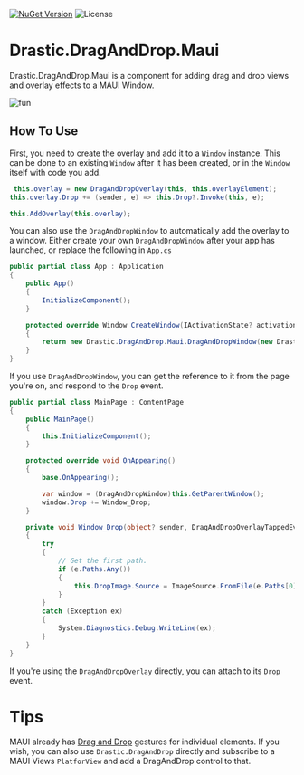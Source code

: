 [![NuGet Version](https://img.shields.io/nuget/v/Drastic.DragAndDrop.Maui.svg)](https://www.nuget.org/packages/Drastic.DragAndDrop.Maui/) ![License](https://img.shields.io/badge/License-MIT-blue.svg)

# Drastic.DragAndDrop.Maui

Drastic.DragAndDrop.Maui is a component for adding drag and drop views and overlay effects to a MAUI Window.

![fun](https://user-images.githubusercontent.com/898335/209435848-b93551fb-e7e7-4bcc-ae15-3d0292678222.gif)

## How To Use

First, you need to create the overlay and add it to a `Window` instance. This can be done to an existing `Window` after it has been created, or in the `Window` itself with code you add.

```c#
 this.overlay = new DragAndDropOverlay(this, this.overlayElement);
this.overlay.Drop += (sender, e) => this.Drop?.Invoke(this, e);

this.AddOverlay(this.overlay);
```

You can also use the `DragAndDropWindow` to automatically add the overlay to a window. Either create your own `DragAndDropWindow` after your app has launched, or replace the following in `App.cs`

```c#
public partial class App : Application
{
    public App()
    {
        InitializeComponent();
    }

    protected override Window CreateWindow(IActivationState? activationState)
    {
        return new Drastic.DragAndDrop.Maui.DragAndDropWindow(new Drastic.DragAndDrop.Maui.DragElementOverlay(Color.FromRgba(225, 0, 0, .2))) { Page = new AppShell() };
    }
}
```

If you use `DragAndDropWindow`, you can get the reference to it from the page you're on, and respond to the `Drop` event.

```c#
public partial class MainPage : ContentPage
{
    public MainPage()
    {
        this.InitializeComponent();
    }

    protected override void OnAppearing()
    {
        base.OnAppearing();

        var window = (DragAndDropWindow)this.GetParentWindow();
        window.Drop += Window_Drop;
    }

    private void Window_Drop(object? sender, DragAndDropOverlayTappedEventArgs e)
    {
        try
        {
            // Get the first path.
            if (e.Paths.Any())
            {
                this.DropImage.Source = ImageSource.FromFile(e.Paths[0]);
            }
        }
        catch (Exception ex)
        {
            System.Diagnostics.Debug.WriteLine(ex);
        }
    }
}
```

If you're using the `DragAndDropOverlay` directly, you can attach to its `Drop` event.

# Tips

MAUI already has [Drag and Drop](https://learn.microsoft.com/en-us/dotnet/maui/fundamentals/gestures/drag-and-drop?view=net-maui-7.0) gestures for individual elements. If you wish, you can also use `Drastic.DragAndDrop` directly and subscribe to a MAUI Views `PlatforView` and add a DragAndDrop control to that.
